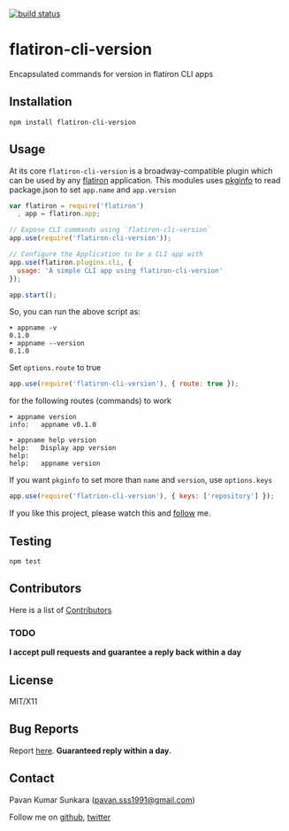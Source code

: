 [![build status](https://secure.travis-ci.org/pksunkara/flatiron-cli-version.png)](http://travis-ci.org/pksunkara/flatiron-cli-version)
# flatiron-cli-version
Encapsulated commands for version in flatiron CLI apps

## Installation
```
npm install flatiron-cli-version
```

## Usage
At its core `flatiron-cli-version` is a broadway-compatible plugin which can be used by any [flatiron](http://flatironjs.org) application. This modules uses [pkginfo](https://github.com/indexzero/node-pkginfo) to read package.json to set `app.name` and `app.version`

```js
var flatiron = require('flatiron')
  , app = flatiron.app;

// Expose CLI commands using `flatiron-cli-version`
app.use(require('flatiron-cli-version'));

// Configure the Application to be a CLI app with
app.use(flatiron.plugins.cli, {
  usage: 'A simple CLI app using flatiron-cli-version'
});

app.start();
```

So, you can run the above script as:

```
➤ appname -v
0.1.0
➤ appname --version
0.1.0
```

Set `options.route` to true

```js
app.use(require('flatiron-cli-version'), { route: true });
```

for the following routes (commands) to work

```
➤ appname version
info:	appname v0.1.0
```

```
➤ appname help version
help:	Display app version
help:
help:	appname version
```

If you want `pkginfo` to set more than `name` and `version`, use `options.keys`

```js
app.use(require('flatrion-cli-version'), { keys: ['repository'] });
```

If you like this project, please watch this and [follow](http://github.com/users/follow?target=pksunkara) me.

## Testing
```
npm test
```

## Contributors
Here is a list of [Contributors](http://github.com/pksunkara/flatiron-cli-version/contributors)

### TODO

__I accept pull requests and guarantee a reply back within a day__

## License
MIT/X11

## Bug Reports
Report [here](http://github.com/pksunkara/flatiron-cli-version/issues). __Guaranteed reply within a day__.

## Contact
Pavan Kumar Sunkara (pavan.sss1991@gmail.com)

Follow me on [github](http://github.com/pksunkara), [twitter](http://twitter.com/pksunkara)
